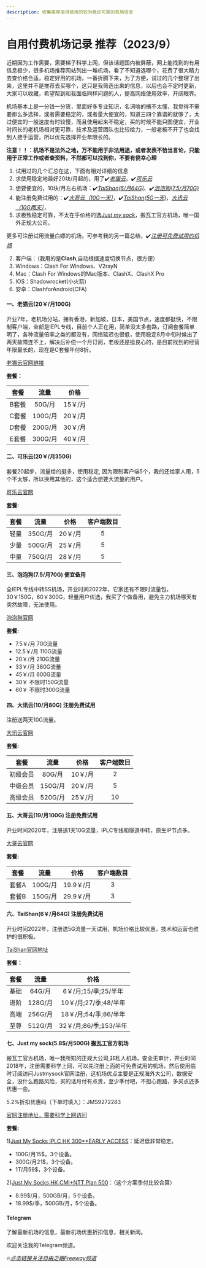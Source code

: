 ```yaml
---
description: 收集推荐值得使用的较为稳定可靠的机场信息
---
```


# 自用付费机场记录 推荐（2023/9）

近期因为工作需要，需要梯子科学上网，但该话题国内被屏蔽，网上能找到的有用信息极少，很多机场推荐网站列出一堆机场，看了不知道选哪个，花费了很大精力去查价格合适，稳定好用的机场，一番折腾下来，为了方便，试过的几个整理了出来，这里并不是推荐去买哪个，这只是我筛选出来的信息，以后也会不定时更新，大家可以收藏，希望帮到和我面临同样问题的人，提高网络使用效率，开阔眼界。

机场基本上是一分钱一分货，里面好多专业知识，名词啥的搞不太懂，我觉得不需要那么多选择，或者需要稳定的，或者量大便宜的，知道三四个靠谱的就够了，太过便宜的一般速度有时较慢，而且使用起来不稳定，买的时候不能只图便宜，开业时间长的老机场相对更可靠，技术及运营团队也比较给力，一般老板不开了也会找到人接手运营，所以优先选择开业年限长的。

**注意！！：机场不是法外之地，万不能用于非法用途，或者发表不恰当言论，只能用于正常工作或者查资料，不然都可以找到你，不要有侥幸心理**

1. 试用过的几个汇总在这，下面有相对详细的信息
2. 求使用稳定地最好20块/月起的，用了✔️[_老猫云_](https://laomao.co/#/register?code=QiVFXFWX)，✔️[_可乐云_](https://user.colacloud.net/#/register?code=gMK5qO9s)
3. 想要便宜的，10块/月左右机场：✔️[_TaiShan(6/月64G)_](https://www.taishan.pro/#/register?code=Z4Y90y3y)、✔️[_泡泡狗(7.5/月70G)_](https://www.paopao.dog/#/register?code=e9r22fNS)
4. 能注册免费试用的：✔️[_大哥云（10G一天）_](https://ab12y.com/#/register?code=6vTa3zI7)，✔️[_TaiShan(5G一天)_](https://www.taishan.pro/#/register?code=Z4Y90y3y)，[_大讯云（10G两天）_](https://daxun.info/#/register?code=VLAYLLaS)，
5. 求极致稳定可靠，不太在乎价格的选[_Just my sock_](https://justmysocks.net/members/aff.php?aff=28042)，搬瓦工官方机场，唯一国外正规大公司。

更多可注册试用流量白嫖的机场，可参考我的另一篇总结，✔️[_注册可免费试用的机场_](https://www.openwayz.com/trialnode/)

2. 客户端：（我用的是**Clash**,自动根据速度切换节点，很方便）
3. Windows：Clash For Windows、V2rayN
4. Mac：Clash For Windows的Mac版本、ClashX、ClashX Pro
5. IOS：Shadowrocket(小火箭)
6. 安卓：ClashforAndroid(CFA)

#### 一、老猫云(20￥/月100G)

开业7年，老机场分站，拥有香港，新加坡，日本，美国节点，速度都挺快，不限制客户端，全部是IEPL专线，目前个人正在用，简单没太多套路，订阅套餐简单明了，各种流量倍率之类的都没有，网络延迟也很低，使用稳定8月中旬时候出了两天故障连不上，解决后补偿一个月订阅，老板还是挺良心的，是目前找到的经营年限最长的，现在是C套餐年付8折。

[老猫云官网链接](https://laomao.co/#/register?code=QiVFXFWX)

**套餐：**

|  套餐 |   流量   |   价格  |
| :-: | :----: | :---: |
| B套餐 |  50G/月 | 15￥/月 |
| C套餐 | 100G/月 | 20￥/月 |
| D套餐 | 200G/月 | 30￥/月 |
| E套餐 | 300G/月 | 40￥/月 |

#### 二、可乐云(20￥/月350G)

套餐20起步，流量给的挺多，使用稳定, 因为限制客户端5个，我的还给家人用，5个不太够，所以换用其他的，这个适合想要大流量的用户。

[可乐云官网](https://user.colacloud.net/#/register?code=gMK5qO9s)

**套餐:**

|  套餐 |   流量   |   价格  | 客户端数目 |
| :-: | :----: | :---: | :---: |
|  轻量 | 350G/月 | 20￥/月 |   5   |
|  少量 | 500G/月 | 25￥/月 |   5   |
|  中量 | 750G/月 | 28￥/月 |   5   |

#### 三、泡泡狗(7.5/月70G) 便宜备用

全IEPL专线中转SS机场，开业时间2022年，它家还有不限时流量包，30￥150G，60￥300G，轻量用户优选，我买了个做备用，避免主力机场哪天有突然故障，无法使用。

[泡泡狗官网](https://www.paopao.dog/#/register?code=e9r22fNS)

**套餐:**

* 7.5￥/月 70G流量
* 12.5￥/月 110G流量
* 20￥/月 210G流量
* 33￥/月 380G流量
* 45￥/月 600G流量
* 30￥ 不限时150G流量
* 60￥ 不限时300G流量

#### 四、大讯云(10/月80G) 注册免费试用

注册送两天10G流量。

[大讯云官网](https://daxun.info/#/register?code=VLAYLLaS)

**套餐:**

|  套餐  |   流量   |   价格  | 客户端数目 |
| :--: | :----: | :---: | :---: |
| 初级会员 |  80G/月 | 10￥/月 |   2   |
| 中级会员 | 150G/月 | 20￥/月 |   5   |
| 高级会员 | 520G/月 | 25￥/月 |   10  |

#### 五、大哥云(19/月100G) 注册免费试用

开业时间2020年，注册送1天10G流量，IPLC专线和隧道中转，原生IP节点多。

[大哥云官网](https://ab12y.com/#/register?code=6vTa3zI7)

**套餐:**

|  套餐 |   流量   |    价格   | 客户端数目 |
| :-: | :----: | :-----: | :---: |
| 套餐A | 100G/月 | 19.9￥/月 |   3   |
| 套餐B | 150G/月 | 29.9￥/月 |   3   |

#### 六、TaiShan(6￥/月64G) 注册免费试用

开业时间2022年，注册送5G流量一天试用，机场价格比较优惠，技术和运营也维护的很积极。

[TaiShan官网地址](https://www.taishan.pro/#/register?code=Z4Y90y3y)

**套餐：**

|  套餐 |   流量   |         价格        |
| :-: | :----: | :---------------: |
|  基础 |  64G/月 |  6￥/月;15/季;25/半年  |
|  进阶 | 128G/月 |  10￥/月;27/季;48/半年 |
|  高端 | 256G/月 |  18￥/月;54/季;86/半年 |
|  至尊 | 512G/月 | 32￥/月;86/季;153/半年 |

#### 七、Just my sock(5.8$/月500G) 搬瓦工官方机场

搬瓦工官方机场，唯一我所知的正规大公司,非私人机场，安全无审计，开业时间2018年，注册需要科学上网，可以先注册上面的可免费试用的机场，然后使用临时订阅访问Justmysock官网注册，这机场优点主要是正规海外大公司，数据安全，没什么跑路风险，买的话月付有点贵，至少季付吧，不担心跑路，多买点还多优惠一些。

5.2%折扣优惠码（下单时填入）：JMS9272283

[官网注册地址，需要科学上网访问](https://justmysocks.net/members/aff.php?aff=28042\&pid=13)

**套餐:**

1\)[Just My Socks IPLC HK 300\*\*EARLY ACCESS](https://justmysocks.net/members/aff.php?aff=28042\&pid=18)：延迟低非常稳定。

* 100G/月15$，3个设备。
* 300G/月21$，3个设备。
* 1T/月59$，3个设备。

2\)[Just My Socks HK CMI+NTT Plan 500](https://justmysocks.net/members/aff.php?aff=28042\&pid=13)：（这个方案季付比较合算）

* 8.99$/月，500GB/月，5个设备。
* 18.99$/季，500GB/月，5个设备。

#### Telegram

了解最新机场的信息，最新机场优惠折扣信息，相关新闻。

欢迎关注我的Telegram频道。

🔥[_点击链接关注自由之路Freeway频道_](https://t.me/openwayz)
